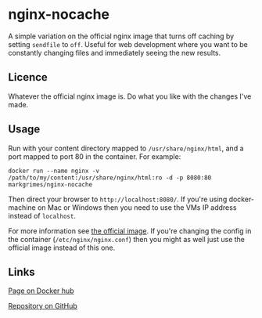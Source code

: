 # nginx-nocache

A simple variation on the official nginx image that turns off caching by setting `sendfile` to `off`. Useful for web development where you want to be constantly changing files and immediately seeing the new results.

## Licence

Whatever the official nginx image is. Do what you like with the changes I've made.

## Usage

Run with your content directory mapped to `/usr/share/nginx/html`, and a port mapped to port 80 in the container. For example:

```
docker run --name nginx -v /path/to/my/content:/usr/share/nginx/html:ro -d -p 8080:80 markgrimes/nginx-nocache
```

Then direct your browser to `http://localhost:8080/`.  If you're using docker-machine on Mac or Windows then you need to use the VMs IP address instead of `localhost`.

For more information see [the official image](https://hub.docker.com/_/nginx/).  If you're changing the config in the container (`/etc/nginx/nginx.conf`) then you might as well just use the official image instead of this one.

## Links

[Page on Docker hub](https://hub.docker.com/r/markgrimes/nginx-nocache)

[Repository on GitHub](https://github.com/mark-grimes/Dockerfile_nginx-nocache)
